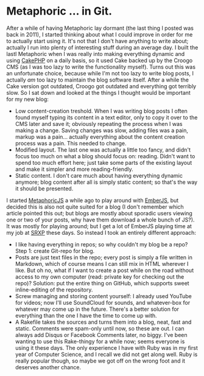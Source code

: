 # Metaphoric ... in Git.

After a while of having Metaphoric lay dormant (the last thing I posted was back in 2011), I started thinking about
what I could improve in order for me to actually start using it. It's not that I don't have anything to write about;
actually I run into plenty of interesting stuff during an average day. I built the lastI Metaphoric when I was really
into making everything dynamic and using [CakePHP](http://www.cakephp.org) on a daily basis, so it used Cake backed up
by the Croogo CMS (as I was too lazy to write the functionality myself). Turns out this was an unfortunate choice,
because while I'm not too lazy to write blog posts, I actually _am_ too lazy to maintain the blog software itself.
After a while the Cake version got outdated, Croogo got outdated and everything got terribly slow.
So I sat down and looked at the things I thought would be important for my new blog:

- Low content-creation treshold. When I was writing blog posts I often found myself typing its content in a text editor,
  only to copy it over to the CMS later and save it; obviously repeating the process when I was making a change. Saving
  changes was slow, adding files was a pain, markup was a pain... actually everything about the content creation process
  was a pain. This needed to change.
- Modified layout. The last one was actually a little too fancy, and didn't focus too much on what a blog should focus
  on: reading. Didn't want to spend too much effort here; just take some parts of the existing layout and make it simpler
  and more reading-friendly.
- Static content. I don't care much about having everything dynamic anymore; blog content after all is simply
  static content; so that's the way it should be presented.

I started [MetaphoricJS](http://github.com/ElteHupkes/MetaphoricJS) a while ago to play around with
[EmberJS](http://www.emberjs.com), but decided this is also not quite suited for a blog (I don't remember which article
pointed this out; but blogs are mostly about sporadic users viewing one or two of your posts, why have them download
a whole bunch of JS?). It was mostly for playing around; but I get a lot of EmberJS playing time at
my job at [SRXP](http://www.srxp.com) these days. So instead I took an entirely different approach:

- I like having everything in repos; so why couldn't my blog be a repo? Step 1: create Git-repo for blog.
- Posts are just text files in the repo; every post is simply a file written in Markdown, which of course means
  I can still mix in HTML wherever I like. But oh no, what if I want to create a post while on the road without access
  to my own computer (read: private key for checking out the repo)? Solution: put the entire thing on GitHub,
  which supports sweet inline-editing of the repository.
- Screw managing and storing content yourself: I already used YouTube for videos; now I'll use SoundCloud for sounds,
  and whatever-box for whatever may come up in the future. There's a better solution for everything than the one I
  have the time to come up with.
- A Rakefile takes the sources and turns them into a blog, neat, fast and static. Comments were spam-only until now,
  so these are out. I can always add Disqus or Facebook Comments later, no biggy. I've been wanting to use this
  Rake-thingy for a while now; seems everyone is using it these days. The only experience I have with Ruby was in
  my first year of Computer Science, and I recall we did not get along well. Ruby is really popular though, so maybe
  we got off on the wrong foot and it deserves another chance.